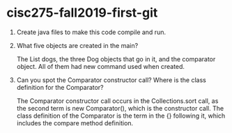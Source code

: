 # cisc275-fall2019-first-git
1. Create java files to make this code compile and run.

2. What five objects are created in the main?

	The List dogs, the three Dog objects that go in it, and the comparator object.
	All of them had new command used when created.
	
3. Can you spot the Comparator constructor call? Where is the class definition for the Comparator?

	The Comparator constructor call occurs in the Collections.sort call, as the second term is
	new Comparator<Animal>(), which is the constructor call. The class definition of the Comparator
	is the term in the {} following it, which includes the compare method definition.